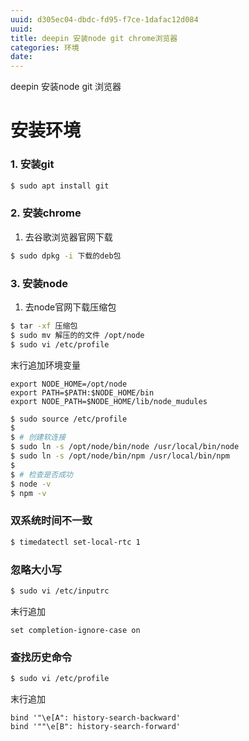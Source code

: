 ```yaml
---
uuid: d305ec04-dbdc-fd95-f7ce-1dafac12d084
uuid: 
title: deepin 安装node git chrome浏览器
categories: 环境
date: 
---
```

deepin 安装node git 浏览器

# 安装环境

### 1. 安装git

```bash
$ sudo apt install git
```

### 2. 安装chrome

1. 去谷歌浏览器官网下载 

``` bash
$ sudo dpkg -i 下载的deb包
```

### 3. 安装node

1. 去node官网下载压缩包

``` bash
$ tar -xf 压缩包
$ sudo mv 解压的的文件 /opt/node
$ sudo vi /etc/profile 
```

末行追加环境变量

```text
export NODE_HOME=/opt/node
export PATH=$PATH:$NODE_HOME/bin
export NODE_PATH=$NODE_HOME/lib/node_mudules
```

```bash
$ sudo source /etc/profile
$
$ # 创建软连接
$ sudo ln -s /opt/node/bin/node /usr/local/bin/node
$ sudo ln -s /opt/node/bin/npm /usr/local/bin/npm
$ 
$ # 检查是否成功
$ node -v
$ npm -v
```

### 双系统时间不一致

```bash
$ timedatectl set-local-rtc 1
```

### 忽略大小写 

```bash
$ sudo vi /etc/inputrc
```

末行追加

```text
set completion-ignore-case on
```

### 查找历史命令

```bash
$ sudo vi /etc/profile
```

末行追加

```text
bind '"\e[A": history-search-backward'
bind '""\e[B": history-search-forward'
```


